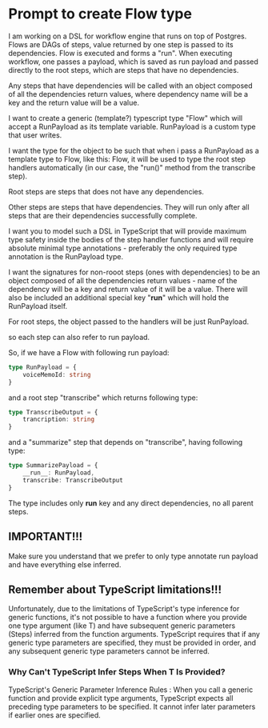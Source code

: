 # Prompt to create Flow type

I am working on a DSL for workflow engine that runs on top of Postgres.
Flows are DAGs of steps, value returned by one step is passed to its dependencies.
Flow is executed and forms a "run".
When executing workflow, one passes a payload, which is saved as run payload
and passed directly to the root steps, which are steps that have no dependencies.

Any steps that have dependencies will be called with an object composed
of all the dependencies return values, where dependency name will be a key
and the return value will be a value.

I want to create a generic (template?) typescript type "Flow" which 
will accept a RunPayload as its template variable. RunPayload is a custom
type that user writes.

I want the type for the object to be such that when i pass a RunPayload as a template
type to Flow, like this: Flow<RunPayload>, it will be used to type
the root step handlers automatically (in our case, the "run()" method from the transcribe step).

Root steps are steps that does not have any dependencies.

Other steps are steps that have dependencies.
They will run only after all steps that are their dependencies successfully complete.

I want you to model such a DSL in TypeScript that will provide maximum type safety
inside the bodies of the step handler functions and will require absolute
minimal type annotations - preferably the only required type annotation 
is the RunPayload type.

I want the signatures for non-rooot steps (ones with dependencies)
to be an object composed of all the dependencies return values - name of the dependency
will be a key and return value of it will be a value. 
There will also be included an additional special key "__run__" which will hold the RunPayload itself.

For root steps, the object passed to the handlers will be just RunPayload.

so each step can also refer to run payload.

So, if we have a Flow with following run payload:

```typescript
type RunPayload = {
	voiceMemoId: string
}
```
and a root step "transcribe" which returns following type:

```typescript
type TranscribeOutput = {
	trancription: string
}
```

and a "summarize" step that depends on "transcribe", having following type: 

```typescript
type SummarizePayload = {
	__run__: RunPayload,
	transcribe: TranscribeOutput
}
```


The type includes only __run__ key and any direct dependencies, no all parent steps.


## IMPORTANT!!!

Make sure you understand that we prefer to only type annotate run payload and
have everything else inferred.

## Remember about TypeScript limitations!!!

Unfortunately, due to the limitations of TypeScript's type inference for generic functions, it's not possible  to have a function where you provide one type argument (like T) and have subsequent generic parameters (Steps) inferred from the function arguments. TypeScript requires that if any generic type parameters are specified, they must be provided in order, and any subsequent generic type parameters cannot be inferred. 
 
### Why Can't TypeScript Infer Steps When T Is Provided? 

TypeScript's Generic Parameter Inference Rules : When you call a generic function and provide explicit type arguments, TypeScript expects all preceding type parameters to be specified. It cannot infer later parameters if earlier ones are specified. 
